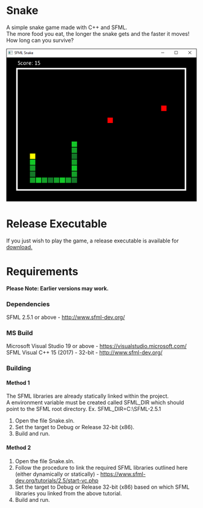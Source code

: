 # Snake
A simple snake game made with C++ and SFML.  
The more food you eat, the longer the snake gets and the faster it moves! How long can you survive?

![snakeGif](Screenshots/snake.gif)  
  
# Release Executable
If you just wish to play the game, a release executable is available for [download.](https://github.com/Luke-LoPresti/SFML-Snake/releases/tag/1.0)  
  
# Requirements
**Please Note: Earlier versions may work.**  
  
### Dependencies
SFML 2.5.1 or above - http://www.sfml-dev.org/  

### MS Build
Microsoft Visual Studio 19 or above - https://visualstudio.microsoft.com/  
SFML Visual C++ 15 (2017) - 32-bit - http://www.sfml-dev.org/  
  
### Building
#### Method 1  
The SFML libraries are already statically linked within the project.  
A environment variable must be created called SFML_DIR which should point to the SFML root directory. Ex. SFML_DIR=C:\SFML-2.5.1  
1. Open the file Snake.sln.
1. Set the target to Debug or Release 32-bit (x86).
1. Build and run.  
  
#### Method 2
1. Open the file Snake.sln.
1. Follow the procedure to link the required SFML libraries outlined here (either dynamically or statically) - https://www.sfml-dev.org/tutorials/2.5/start-vc.php
1. Set the target to Debug or Release 32-bit (x86) based on which SFML libraries you linked from the above tutorial.
1. Build and run.  
